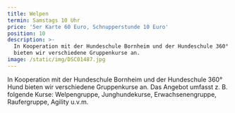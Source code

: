 ```yaml
---
title: Welpen
termin: Samstags 10 Uhr
price: '5er Karte 60 Euro, Schnupperstunde 10 Euro'
position: 10
description: >-
  In Kooperation mit der Hundeschule Bornheim und der Hundeschule 360° Hund
  bieten wir verschiedene Gruppenkurse an.
image: /static/img/DSC01487.jpg
---
```


In Kooperation mit der Hundeschule Bornheim und der Hundeschule 360° Hund bieten wir verschiedene Gruppenkurse an. Das Angebot umfasst z. B. folgende Kurse: Welpengruppe, Junghundekurse, Erwachsenengruppe, Raufergruppe, Agility u.v.m.
